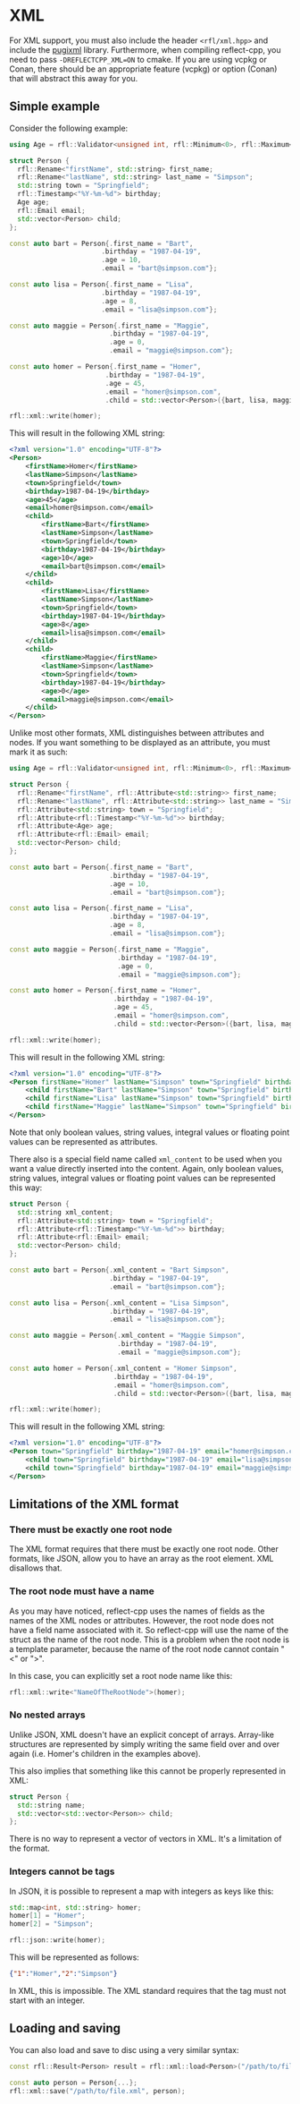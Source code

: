 # XML 

For XML support, you must also include the header `<rfl/xml.hpp>` and include the [pugixml](https://github.com/zeux/pugixml) library.
Furthermore, when compiling reflect-cpp, you need to pass `-DREFLECTCPP_XML=ON` to cmake. If you are using vcpkg or Conan, there
should be an appropriate feature (vcpkg) or option (Conan) that will abstract this away for you.


## Simple example

Consider the following example:

```cpp
using Age = rfl::Validator<unsigned int, rfl::Minimum<0>, rfl::Maximum<130>>;

struct Person {
  rfl::Rename<"firstName", std::string> first_name;
  rfl::Rename<"lastName", std::string> last_name = "Simpson";
  std::string town = "Springfield";
  rfl::Timestamp<"%Y-%m-%d"> birthday;
  Age age;
  rfl::Email email;
  std::vector<Person> child;
};

const auto bart = Person{.first_name = "Bart",
                       .birthday = "1987-04-19",
                       .age = 10,
                       .email = "bart@simpson.com"};

const auto lisa = Person{.first_name = "Lisa",
                       .birthday = "1987-04-19",
                       .age = 8,
                       .email = "lisa@simpson.com"};

const auto maggie = Person{.first_name = "Maggie",
                         .birthday = "1987-04-19",
                         .age = 0,
                         .email = "maggie@simpson.com"};

const auto homer = Person{.first_name = "Homer",
                        .birthday = "1987-04-19",
                        .age = 45,
                        .email = "homer@simpson.com",
                        .child = std::vector<Person>({bart, lisa, maggie})};

rfl::xml::write(homer);
```

This will result in the following XML string:

```xml
<?xml version="1.0" encoding="UTF-8"?>
<Person>
    <firstName>Homer</firstName>
    <lastName>Simpson</lastName>
    <town>Springfield</town>
    <birthday>1987-04-19</birthday>
    <age>45</age>
    <email>homer@simpson.com</email>
    <child>
        <firstName>Bart</firstName>
        <lastName>Simpson</lastName>
        <town>Springfield</town>
        <birthday>1987-04-19</birthday>
        <age>10</age>
        <email>bart@simpson.com</email>
    </child>
    <child>
        <firstName>Lisa</firstName>
        <lastName>Simpson</lastName>
        <town>Springfield</town>
        <birthday>1987-04-19</birthday>
        <age>8</age>
        <email>lisa@simpson.com</email>
    </child>
    <child>
        <firstName>Maggie</firstName>
        <lastName>Simpson</lastName>
        <town>Springfield</town>
        <birthday>1987-04-19</birthday>
        <age>0</age>
        <email>maggie@simpson.com</email>
    </child>
</Person>
```

Unlike most other formats, XML distinguishes between attributes and nodes. 
If you want something to be displayed as an attribute, you must mark it as such:

```cpp
using Age = rfl::Validator<unsigned int, rfl::Minimum<0>, rfl::Maximum<130>>;

struct Person {
  rfl::Rename<"firstName", rfl::Attribute<std::string>> first_name;
  rfl::Rename<"lastName", rfl::Attribute<std::string>> last_name = "Simpson";
  rfl::Attribute<std::string> town = "Springfield";
  rfl::Attribute<rfl::Timestamp<"%Y-%m-%d">> birthday;
  rfl::Attribute<Age> age;
  rfl::Attribute<rfl::Email> email;
  std::vector<Person> child;
};

const auto bart = Person{.first_name = "Bart",
                         .birthday = "1987-04-19",
                         .age = 10,
                         .email = "bart@simpson.com"};

const auto lisa = Person{.first_name = "Lisa",
                         .birthday = "1987-04-19",
                         .age = 8,
                         .email = "lisa@simpson.com"};

const auto maggie = Person{.first_name = "Maggie",
                           .birthday = "1987-04-19",
                           .age = 0,
                           .email = "maggie@simpson.com"};

const auto homer = Person{.first_name = "Homer",
                          .birthday = "1987-04-19",
                          .age = 45,
                          .email = "homer@simpson.com",
                          .child = std::vector<Person>({bart, lisa, maggie})};

rfl::xml::write(homer);
```

This will result in the following XML string:

```xml
<?xml version="1.0" encoding="UTF-8"?>
<Person firstName="Homer" lastName="Simpson" town="Springfield" birthday="1987-04-19" age="45" email="homer@simpson.com">
    <child firstName="Bart" lastName="Simpson" town="Springfield" birthday="1987-04-19" age="10" email="bart@simpson.com" />
    <child firstName="Lisa" lastName="Simpson" town="Springfield" birthday="1987-04-19" age="8" email="lisa@simpson.com" />
    <child firstName="Maggie" lastName="Simpson" town="Springfield" birthday="1987-04-19" age="0" email="maggie@simpson.com" />
</Person>
```

Note that only boolean values, string values, integral values or floating point values can be represented as attributes.

There also is a special field name called `xml_content` to be used when you want a value directly inserted into the content.
Again, only boolean values, string values, integral values or floating point values can be represented this way:

```cpp
struct Person {
  std::string xml_content;
  rfl::Attribute<std::string> town = "Springfield";
  rfl::Attribute<rfl::Timestamp<"%Y-%m-%d">> birthday;
  rfl::Attribute<rfl::Email> email;
  std::vector<Person> child;
};

const auto bart = Person{.xml_content = "Bart Simpson",
                         .birthday = "1987-04-19",
                         .email = "bart@simpson.com"};

const auto lisa = Person{.xml_content = "Lisa Simpson",
                         .birthday = "1987-04-19",
                         .email = "lisa@simpson.com"};

const auto maggie = Person{.xml_content = "Maggie Simpson",
                           .birthday = "1987-04-19",
                           .email = "maggie@simpson.com"};

const auto homer = Person{.xml_content = "Homer Simpson",
                          .birthday = "1987-04-19",
                          .email = "homer@simpson.com",
                          .child = std::vector<Person>({bart, lisa, maggie})};

rfl::xml::write(homer);
```

This will result in the following XML string:

```xml
<?xml version="1.0" encoding="UTF-8"?>
<Person town="Springfield" birthday="1987-04-19" email="homer@simpson.com">Homer Simpson<child town="Springfield" birthday="1987-04-19" email="bart@simpson.com">Bart Simpson</child>
    <child town="Springfield" birthday="1987-04-19" email="lisa@simpson.com">Lisa Simpson</child>
    <child town="Springfield" birthday="1987-04-19" email="maggie@simpson.com">Maggie Simpson</child>
</Person>
```

## Limitations of the XML format

### There must be exactly one root node

The XML format requires that there must be exactly one root node. 
Other formats, like JSON, allow you to have an array as the root element. XML disallows that.

### The root node must have a name

As you may have noticed, reflect-cpp uses the names of fields as the names of the XML nodes or attributes.
However, the root node does not have a field name associated with it. So reflect-cpp will use the name
of the struct as the name of the root node. This is a problem when the root node is a template parameter,
because the name of the root node cannot contain "<" or ">".

In this case, you can explicitly set a root node name like this:

```cpp
rfl::xml::write<"NameOfTheRootNode">(homer);
```

### No nested arrays

Unlike JSON, XML doesn't have an explicit concept of arrays. Array-like structures are represented by simply
writing the same field over and over again (i.e. Homer's children in the examples above).

This also implies that something like this cannot be properly represented in XML:

```cpp
struct Person {
  std::string name;
  std::vector<std::vector<Person>> child;
};
```

There is no way to represent a vector of vectors in XML. It's a limitation of the format.

### Integers cannot be tags

In JSON, it is possible to represent a map with integers as keys like this:

```cpp
std::map<int, std::string> homer;
homer[1] = "Homer";
homer[2] = "Simpson";

rfl::json::write(homer);
```

This will be represented as follows:

```json
{"1":"Homer","2":"Simpson"}
```

In XML, this is impossible. The XML standard requires that the tag must not start with an integer.

## Loading and saving

You can also load and save to disc using a very similar syntax:

```cpp
const rfl::Result<Person> result = rfl::xml::load<Person>("/path/to/file.xml");

const auto person = Person{...};
rfl::xml::save("/path/to/file.xml", person);
```

